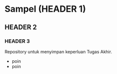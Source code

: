 # Sampel (HEADER 1)
## HEADER 2
### HEADER 3
Repository untuk menyimpan keperluan Tugas Akhir.
- poin
- poin
